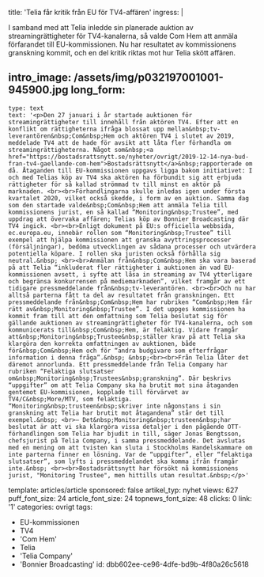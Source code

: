 title: 'Telia får kritik från EU för TV4-affären'
ingress: |
  <p>I samband med att Telia inledde sin planerade auktion av streamingrättigheter för TV4-kanalerna, så valde Com Hem att anmäla förfarandet till EU-kommissionen. Nu har resultatet av kommissionens granskning kommit, och en del kritik riktas mot hur Telia skött affären.
  </p>
  
intro_image: /assets/img/p032197001001-945900.jpg
long_form:
  -
    type: text
    text: '<p>Den 27 januari i år startade auktionen för streamingrättigheter till innehåll från aktören TV4. Efter att en konflikt om rättigheterna ifråga blossat upp mellan&nbsp;tv-leverantören&nbsp;Com&nbsp;Hem och aktören TV4 i slutet av 2019, meddelade TV4 att de hade för avsikt att låta fler förhandla om streamingrättigheterna. Något som&nbsp;<a href="https://bostadsrattsnytt.se/nyheter/ovrigt/2019-12-14-nya-bud-fran-tv4-gaellande-com-hem">Bostadsrättsnytt</a>&nbsp;rapporterade om då. Åtaganden till EU-kommissionen uppgavs ligga bakom initiativet: I och med Telias köp av TV4 ska aktören ha förbundit sig att erbjuda rättigheter för så kallad strömmad tv till minst en aktör på marknaden. <br><br>Förhandlingarna skulle inledas igen under första kvartalet 2020, vilket också skedde, i form av en auktion. Samma dag som den startade valde&nbsp;Com&nbsp;Hem att anmäla Telia till kommissionens jurist, en så kallad “Monitoring&nbsp;Trustee”, med uppdrag att övervaka affären; Telias köp av Bonnier Broadcasting där TV4 ingick. <br><br>Enligt dokument på EU:s officiella webbsida, ec.europa.eu, innebär rollen som “Monitoring&nbsp;Trustee” till exempel att hjälpa kommissionen att granska avyttringsprocesser (försäljningar), bedöma utvecklingen av sådana processer och utvärdera potentiella köpare. I rollen ska juristen också förhålla sig neutral.&nbsp; <br><br>Anmälan från&nbsp;Com&nbsp;Hem ska vara baserad på att Telia “inkluderat fler rättigheter i auktionen än vad EU-kommissionen avsett, i syfte att låsa in streaming av TV4 ytterligare och begränsa konkurrensen på mediemarknaden”, vilket framgår av ett tidigare pressmeddelande från&nbsp;tv-leverantören. <br><br>Och nu har alltså parterna fått ta del av resultatet från granskningen. Ett pressmeddelande från&nbsp;Com&nbsp;Hem har rubriken “Com&nbsp;Hem får rätt av&nbsp;Monitoring&nbsp;Trustee”. I det uppges kommissionen ha kommit fram till att den omfattning som Telia beslutat sig för gällande auktionen av streamingrättigheter för TV4-kanalerna, och som kommunicerats till&nbsp;Com&nbsp;Hem, är felaktig. Vidare framgår att&nbsp;Monitoring&nbsp;Trustee&nbsp;ställer krav på att Telia ska klargöra den korrekta omfattningen av auktionen, både för&nbsp;Com&nbsp;Hem och för “andra budgivare som efterfrågar information i denna fråga”.&nbsp; &nbsp;<br><br>Från Telia låter det däremot annorlunda. Ett pressmeddelande från Telia Company har rubriken “Felaktiga slutsatser om&nbsp;Monitoring&nbsp;Trustees&nbsp;granskning”. Där beskrivs “uppgifter” om att Telia Company ska ha brutit mot sina åtaganden gentemot EU-kommisionen, kopplade till förvärvet av TV4/C&nbsp;More/MTV, som felaktiga. “Monitoring&nbsp;trusteen&nbsp;skriver inte någonstans i sin granskning att Telia har brutit mot åtagandena” står det till exempel.&nbsp; <br>– Det&nbsp;Monitoring&nbsp;trusteen&nbsp;har beslutat är att vi ska klargöra vissa detaljer i den pågående OTT-förhandlingen som Telia har bjudit in till, säger Jonas Bengtsson, chefsjurist på Telia Company, i samma pressmeddelande. Det avslutas med en mening om att tvisten kan sluta i Stockholms Handelskammare om inte parterna finner en lösning. Var de “uppgifter”, eller “felaktiga slutsatser”, som lyfts i pressmeddelandet ska komma ifrån framgår inte.&nbsp; <br><br>Bostadsrättsnytt har försökt nå kommissionens jurist, "Monitoring Trustee", men hittills utan resultat.&nbsp;</p>'
template: articles/article
sponsored: false
artikel_typ: nyhet
views: 627
puff_font_size: 24
article_font_size: 24
topnews_font_size: 48
clicks: 0
link: '1'
categories: ovrigt
tags:
  - EU-kommissionen
  - TV4
  - 'Com Hem'
  - Telia
  - 'Telia Company'
  - 'Bonnier Broadcasting'
id: dbb602ee-ce96-4dfe-bd9b-4f80a26c5618
